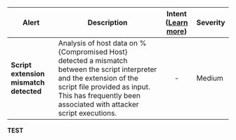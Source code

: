 |Alert|Description|Intent ([Learn more](#intentions))|Severity|
|----|----|:----:|--|
|**Script extension mismatch detected**|Analysis of host data on %{Compromised Host} detected a mismatch between the script interpreter and the extension of the script file provided as input. This has frequently been associated with attacker script executions.|-|Medium|
**TEST**
